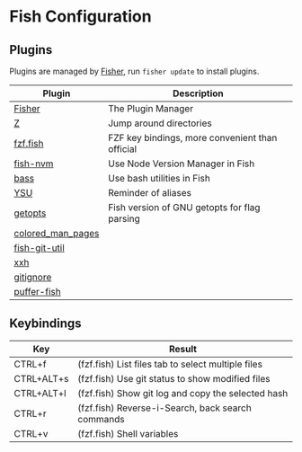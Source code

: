 # Fish Configuration

## Plugins

Plugins are managed by [Fisher][fish-plugin-fisher], run `fisher update` to install plugins.

| Plugin                                             | Description                                     |
| ------                                             | -----------                                     |
| [Fisher][fish-plugin-fisher]                       | The Plugin Manager                              |
| [Z][fish-plugin-z]                                 | Jump around directories                         |
| [fzf.fish][fish-plugin-fzf.fish]                   | FZF key bindings, more convenient than official |
| [fish-nvm][fish-plugin-fish-nvm]                   | Use Node Version Manager in Fish                |
| [bass][fish-plugin-bass]                           | Use bash utilities in Fish                      |
| [YSU][fish-plugin-ysu]                             | Reminder of aliases                             |
| [getopts][fish-plugin-getopts]                     | Fish version of GNU getopts for flag parsing    |
| [colored_man_pages][fish-plugin-colored_man_pages] |                                                 |
| [fish-git-util][fish-plugin-git-util]              |                                                 |
| [xxh][fish-plugin-xxh]                             |                                                 |
| [gitignore][fish-plugin-gitignore]                 |                                                 |
| [puffer-fish][fish-plugin-puffer-fish]             |                                                 |

## Keybindings

| Key        | Result                                             |
| ---        | ------                                             |
| CTRL+f     | (fzf.fish) List files tab to select multiple files |
| CTRL+ALT+s | (fzf.fish) Use git status to show modified files   |
| CTRL+ALT+l | (fzf.fish) Show git log and copy the selected hash |
| CTRL+r     | (fzf.fish) Reverse-i-Search, back search commands  |
| CTRL+v     | (fzf.fish) Shell variables                         |

[fish-plugin-fisher]: https://github.com/orgebucaran/fisher
[fish-plugin-z]: https://github.com/jethrokuan/z
[fish-plugin-fzf.fish]: https://github.com/PatrickF1/fzf.fish
[fish-plugin-fish-nvm]: https://github.com/FabioAntunes/fish-nvm
[fish-plugin-getopts]: https://github.com/jorgebucaran/getopts.fish
[fish-plugin-bass]: https://github.com/edc/bass
[fish-plugin-ysu]: https://github.com/paysonwallach/fish-you-should-use
[fish-plugin-colored_man_pages]: https://github.com/PatrickF1/colored_man_pages.fish
[fish-plugin-git-util]: https://github.com/fishpkg/fish-git-util
[fish-plugin-xxh]: https://github.com/xxh/xxh
[fish-plugin-gitignore]: https://github.com/sijad/gitignore
[fish-plugin-puffer-fish]: https://github.com/nickeb96/puffer-fish
